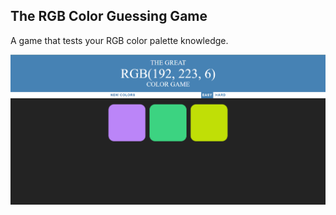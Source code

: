 ## The RGB Color Guessing Game
A game that tests your RGB color palette knowledge.

![Picture1](https://github.com/abhinavg247/The-RGB-Color-Guessing-Game/blob/master/Demo-Screenshots/Pic1.png?raw=true)
